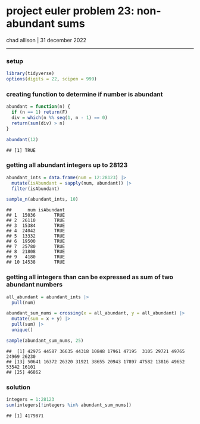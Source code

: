 project euler problem 23: non-abundant sums
================
chad allison \| 31 december 2022

------------------------------------------------------------------------

### setup

``` r
library(tidyverse)
options(digits = 22, scipen = 999)
```

### creating function to determine if number is abundant

``` r
abundant = function(n) {
  if (n == 1) return(F)
  div = which(n %% seq(1, n - 1) == 0)
  return(sum(div) > n)
}

abundant(12)
```

    ## [1] TRUE

### getting all abundant integers up to 28123

``` r
abundant_ints = data.frame(num = 12:28123) |>
  mutate(isAbundant = sapply(num, abundant)) |>
  filter(isAbundant)

sample_n(abundant_ints, 10)
```

    ##      num isAbundant
    ## 1  15036       TRUE
    ## 2  26110       TRUE
    ## 3  15384       TRUE
    ## 4  24042       TRUE
    ## 5  13332       TRUE
    ## 6  19500       TRUE
    ## 7  25780       TRUE
    ## 8  21808       TRUE
    ## 9   4180       TRUE
    ## 10 14538       TRUE

### getting all integers than can be expressed as sum of two abundant numbers

``` r
all_abundant = abundant_ints |>
  pull(num)

abundant_sum_nums = crossing(x = all_abundant, y = all_abundant) |>
  mutate(sum = x + y) |>
  pull(sum) |>
  unique()

sample(abundant_sum_nums, 25)
```

    ##  [1] 42975 44587 36635 44318 10848 17961 47195  3105 29721 49765 24969 26230
    ## [13] 50641 16372 26320 31921 38655 20943 17897 47582 13816 49652 53542 16101
    ## [25] 46862

### solution

``` r
integers = 1:28123
sum(integers[!integers %in% abundant_sum_nums])
```

    ## [1] 4179871
